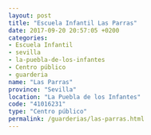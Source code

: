 ```yaml
---
layout: post
title: "Escuela Infantil Las Parras"
date: 2017-09-20 20:57:05 +0200
categories:
- Escuela Infantil
- sevilla
- la-puebla-de-los-infantes
- Centro público
- guarderia
name: "Las Parras"
province: "Sevilla"
location: "La Puebla de los Infantes"
code: "41016231"
type: "Centro público"
permalink: /guarderias/las-parras.html
---
```

